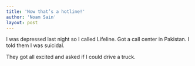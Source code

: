 ```yaml
---
title: 'Now that’s a hotline!'
author: 'Noam Sain'
layout: post
---
```


I was depressed last night so I called Lifeline. Got a call center in Pakistan. I told them I was suicidal.

They got all excited and asked if I could drive a truck.